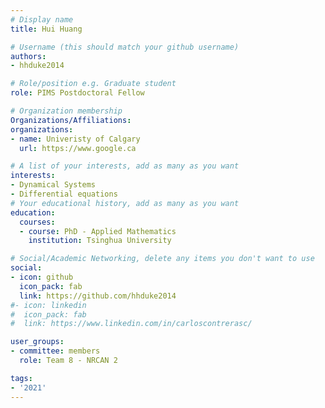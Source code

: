 ```yaml
---
# Display name
title: Hui Huang

# Username (this should match your github username)
authors:
- hhduke2014

# Role/position e.g. Graduate student
role: PIMS Postdoctoral Fellow

# Organization membership
Organizations/Affiliations:
organizations:
- name: Univeristy of Calgary
  url: https://www.google.ca

# A list of your interests, add as many as you want
interests:
- Dynamical Systems
- Differential equations
# Your educational history, add as many as you want
education:
  courses:
  - course: PhD - Applied Mathematics
    institution: Tsinghua University

# Social/Academic Networking, delete any items you don't want to use
social:
- icon: github
  icon_pack: fab
  link: https://github.com/hhduke2014
#- icon: linkedin
#  icon_pack: fab
#  link: https://www.linkedin.com/in/carloscontrerasc/

user_groups:
- committee: members
  role: Team 8 - NRCAN 2

tags:
- '2021'
---
```

